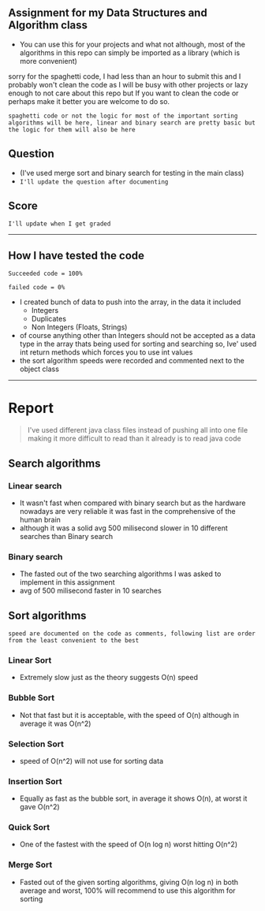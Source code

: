 ## Assignment for my Data Structures and Algorithm class

-   You can use this for your projects and what not although, most of the algorithms in this repo can simply be imported as a library (which is more convenient)

sorry for the spaghetti code, I had less than an hour to submit this and I probably won't clean the code as I will be busy with other projects or lazy enough to not care about this repo but If you want to clean the code or perhaps make it better you are welcome to do so.

`spaghetti code or not the logic for most of the important sorting algorithms will be here, linear and binary search are pretty basic but the logic for them will also be here`

## Question

-   (I've used merge sort and binary search for testing in the main class)
-   `I'll update the question after documenting`

## Score

`I'll update when I get graded`

---

## How I have tested the code

`Succeeded code = 100%`

`failed code = 0%`

-   I created bunch of data to push into the array, in the data it included
    -   Integers
    -   Duplicates
    -   Non Integers (Floats, Strings)
-   of course anything other than Integers should not be accepted as a data type in the array thats being used for sorting and searching so, Ive' used int return methods which forces you to use int values
-   the sort algorithm speeds were recorded and commented next to the object class

---

# Report

> I've used different java class files instead of pushing all into one file making it more difficult to read than it already is to read java code

## Search algorithms

### Linear search

-   It wasn't fast when compared with binary search but as the hardware nowadays are very reliable it was fast in the comprehensive of the human brain
-   although it was a solid avg 500 milisecond slower in 10 different searches than Binary search

### Binary search

-   The fasted out of the two searching algorithms I was asked to implement in this assignment
-   avg of 500 milisecond faster in 10 searches

## Sort algorithms

`speed are documented on the code as comments, following list are order from the least convenient to the best`

### Linear Sort

-   Extremely slow just as the theory suggests O(n) speed

### Bubble Sort

-   Not that fast but it is acceptable, with the speed of O(n) although in average it was O(n^2)

### Selection Sort

-   speed of O(n^2) will not use for sorting data

### Insertion Sort

-   Equally as fast as the bubble sort, in average it shows O(n), at worst it gave O(n^2)

### Quick Sort

-   One of the fastest with the speed of O(n log n) worst hitting O(n^2)

### Merge Sort

-   Fasted out of the given sorting algorithms, giving O(n log n) in both average and worst, 100% will recommend to use this algorithm for sorting
